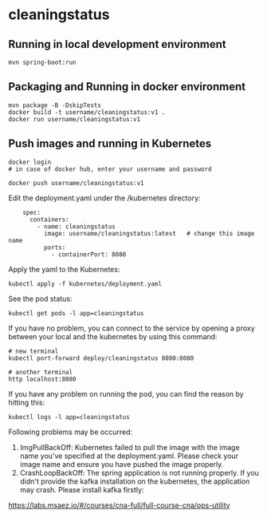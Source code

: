 # cleaningstatus

## Running in local development environment

```
mvn spring-boot:run
```

## Packaging and Running in docker environment

```
mvn package -B -DskipTests
docker build -t username/cleaningstatus:v1 .
docker run username/cleaningstatus:v1
```

## Push images and running in Kubernetes

```
docker login 
# in case of docker hub, enter your username and password

docker push username/cleaningstatus:v1
```

Edit the deployment.yaml under the /kubernetes directory:
```
    spec:
      containers:
        - name: cleaningstatus
          image: username/cleaningstatus:latest   # change this image name
          ports:
            - containerPort: 8080

```

Apply the yaml to the Kubernetes:
```
kubectl apply -f kubernetes/deployment.yaml
```

See the pod status:
```
kubectl get pods -l app=cleaningstatus
```

If you have no problem, you can connect to the service by opening a proxy between your local and the kubernetes by using this command:
```
# new terminal
kubectl port-forward deploy/cleaningstatus 8080:8080

# another terminal
http localhost:8080
```

If you have any problem on running the pod, you can find the reason by hitting this:
```
kubectl logs -l app=cleaningstatus
```

Following problems may be occurred:

1. ImgPullBackOff:  Kubernetes failed to pull the image with the image name you've specified at the deployment.yaml. Please check your image name and ensure you have pushed the image properly.
1. CrashLoopBackOff: The spring application is not running properly. If you didn't provide the kafka installation on the kubernetes, the application may crash. Please install kafka firstly:

https://labs.msaez.io/#/courses/cna-full/full-course-cna/ops-utility

